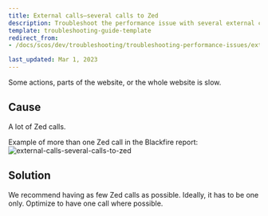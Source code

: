 ```yaml
---
title: External calls—several calls to Zed
description: Troubleshoot the performance issue with several external calls to Zed
template: troubleshooting-guide-template
redirect_from:
- /docs/scos/dev/troubleshooting/troubleshooting-performance-issues/external-calls-several-calls-to-zed.html

last_updated: Mar 1, 2023
---
```


Some actions, parts of the website, or the whole website is slow.

## Cause

A lot of Zed calls.

Example of more than one Zed call in the Blackfire report:
![external-calls-several-calls-to-zed](https://spryker.s3.eu-central-1.amazonaws.com/docs/scos/dev/troubleshooting/troubleshooting-performance-issues/external-calls-several-calls-to-zed/external-calls-zed.png)

## Solution

We recommend having as few Zed calls as possible. Ideally, it has to be one only. Optimize to have one call where possible.
